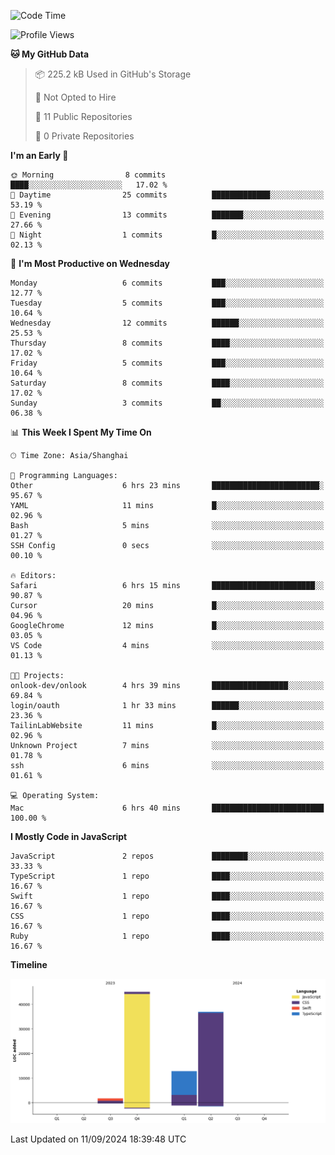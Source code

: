 <!--
**PascalDai/PascalDai** is a ✨ _special_ ✨ repository because its `README.md` (this file) appears on your GitHub profile.

Here are some ideas to get you started:

- 🔭 I’m currently working on ...
- 🌱 I’m currently learning ...
- 👯 I’m looking to collaborate on ...
- 🤔 I’m looking for help with ...
- 💬 Ask me about ...
- 📫 How to reach me: ...
- 😄 Pronouns: ...
- ⚡ Fun fact: ...
-->

<!--START_SECTION:waka-->
![Code Time](http://img.shields.io/badge/Code%20Time-588%20hrs%2015%20mins-blue)

![Profile Views](http://img.shields.io/badge/Profile%20Views-0-blue)

**🐱 My GitHub Data** 

> 📦 225.2 kB Used in GitHub's Storage 
 > 
> 🚫 Not Opted to Hire
 > 
> 📜 11 Public Repositories 
 > 
> 🔑 0 Private Repositories 
 > 
**I'm an Early 🐤** 

```text
🌞 Morning                8 commits           ████░░░░░░░░░░░░░░░░░░░░░   17.02 % 
🌆 Daytime                25 commits          █████████████░░░░░░░░░░░░   53.19 % 
🌃 Evening                13 commits          ███████░░░░░░░░░░░░░░░░░░   27.66 % 
🌙 Night                  1 commits           █░░░░░░░░░░░░░░░░░░░░░░░░   02.13 % 
```
📅 **I'm Most Productive on Wednesday** 

```text
Monday                   6 commits           ███░░░░░░░░░░░░░░░░░░░░░░   12.77 % 
Tuesday                  5 commits           ███░░░░░░░░░░░░░░░░░░░░░░   10.64 % 
Wednesday                12 commits          ██████░░░░░░░░░░░░░░░░░░░   25.53 % 
Thursday                 8 commits           ████░░░░░░░░░░░░░░░░░░░░░   17.02 % 
Friday                   5 commits           ███░░░░░░░░░░░░░░░░░░░░░░   10.64 % 
Saturday                 8 commits           ████░░░░░░░░░░░░░░░░░░░░░   17.02 % 
Sunday                   3 commits           ██░░░░░░░░░░░░░░░░░░░░░░░   06.38 % 
```


📊 **This Week I Spent My Time On** 

```text
🕑︎ Time Zone: Asia/Shanghai

💬 Programming Languages: 
Other                    6 hrs 23 mins       ████████████████████████░   95.67 % 
YAML                     11 mins             █░░░░░░░░░░░░░░░░░░░░░░░░   02.96 % 
Bash                     5 mins              ░░░░░░░░░░░░░░░░░░░░░░░░░   01.27 % 
SSH Config               0 secs              ░░░░░░░░░░░░░░░░░░░░░░░░░   00.10 % 

🔥 Editors: 
Safari                   6 hrs 15 mins       ███████████████████████░░   90.87 % 
Cursor                   20 mins             █░░░░░░░░░░░░░░░░░░░░░░░░   04.96 % 
GoogleChrome             12 mins             █░░░░░░░░░░░░░░░░░░░░░░░░   03.05 % 
VS Code                  4 mins              ░░░░░░░░░░░░░░░░░░░░░░░░░   01.13 % 

🐱‍💻 Projects: 
onlook-dev/onlook        4 hrs 39 mins       █████████████████░░░░░░░░   69.84 % 
login/oauth              1 hr 33 mins        ██████░░░░░░░░░░░░░░░░░░░   23.36 % 
TailinLabWebsite         11 mins             █░░░░░░░░░░░░░░░░░░░░░░░░   02.96 % 
Unknown Project          7 mins              ░░░░░░░░░░░░░░░░░░░░░░░░░   01.78 % 
ssh                      6 mins              ░░░░░░░░░░░░░░░░░░░░░░░░░   01.61 % 

💻 Operating System: 
Mac                      6 hrs 40 mins       █████████████████████████   100.00 % 
```

**I Mostly Code in JavaScript** 

```text
JavaScript               2 repos             ████████░░░░░░░░░░░░░░░░░   33.33 % 
TypeScript               1 repo              ████░░░░░░░░░░░░░░░░░░░░░   16.67 % 
Swift                    1 repo              ████░░░░░░░░░░░░░░░░░░░░░   16.67 % 
CSS                      1 repo              ████░░░░░░░░░░░░░░░░░░░░░   16.67 % 
Ruby                     1 repo              ████░░░░░░░░░░░░░░░░░░░░░   16.67 % 
```



**Timeline**

![Lines of Code chart](https://raw.githubusercontent.com/PascalDai/PascalDai/main/assets/bar_graph.png)


 Last Updated on 11/09/2024 18:39:48 UTC
<!--END_SECTION:waka-->
